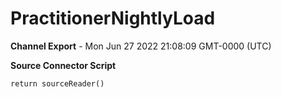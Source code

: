 # PractitionerNightlyLoad

__Channel Export__ - Mon Jun 27 2022 21:08:09 GMT-0000 (UTC)

__Source Connector Script__
```
return sourceReader()
```
